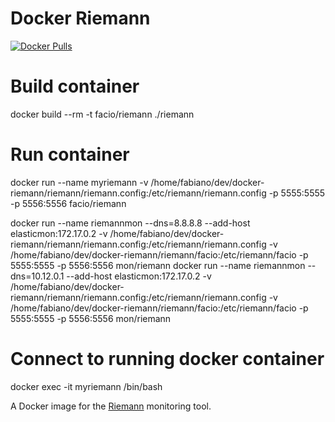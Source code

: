 # Docker Riemann

[![Docker Pulls][pulls-badge]][docker-hub]

# Build container
docker build --rm -t facio/riemann ./riemann

# Run container
docker run --name myriemann -v /home/fabiano/dev/docker-riemann/riemann/riemann.config:/etc/riemann/riemann.config -p 5555:5555 -p 5556:5556 facio/riemann

docker run --name riemannmon --dns=8.8.8.8 --add-host elasticmon:172.17.0.2 -v /home/fabiano/dev/docker-riemann/riemann/riemann.config:/etc/riemann/riemann.config -v /home/fabiano/dev/docker-riemann/riemann/facio:/etc/riemann/facio -p 5555:5555 -p 5556:5556 mon/riemann
docker run --name riemannmon --dns=10.12.0.1 --add-host elasticmon:172.17.0.2 -v /home/fabiano/dev/docker-riemann/riemann/riemann.config:/etc/riemann/riemann.config -v /home/fabiano/dev/docker-riemann/riemann/facio:/etc/riemann/facio -p 5555:5555 -p 5556:5556 mon/riemann

# Connect to running docker container
docker exec -it myriemann /bin/bash

A Docker image for the [Riemann][riemann] monitoring tool.

[pulls-badge]: https://img.shields.io/docker/pulls/mnuessler/riemann.svg?maxAge=86400
[docker-hub]: https://hub.docker.com/r/mnuessler/riemann/
[riemann]: http://riemann.io
